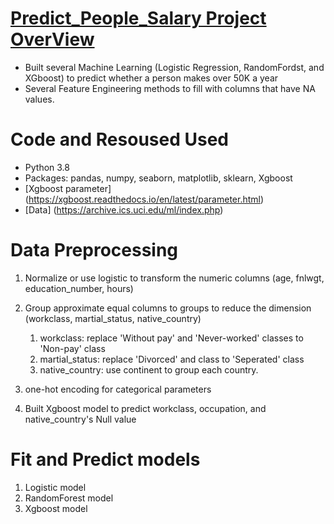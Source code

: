 # [Predict_People_Salary Project OverView](https://github.com/FrankDTS/Predict_Perple_Salary/blob/main/Predict_Salary_Project.ipynb)
 * Built several Machine Learning (Logistic Regression, RandomFordst, and XGboost) to predict whether a person makes over 50K a year
 * Several Feature Engineering methods to fill with columns that have NA values.

# Code and Resoused Used
  * Python 3.8
  * Packages: pandas, numpy, seaborn, matplotlib, sklearn, Xgboost
  * [Xgboost parameter] (https://xgboost.readthedocs.io/en/latest/parameter.html)
  * [Data] (https://archive.ics.uci.edu/ml/index.php)
  
# Data Preprocessing
  1. Normalize or use logistic to transform the numeric columns (age, fnlwgt, education_number, hours)
  2. Group approximate equal columns to groups to reduce the dimension (workclass, martial_status, native_country)
     1. workclass: replace 'Without pay' and 'Never-worked' classes to 'Non-pay' class
     2. martial_status: replace 'Divorced' and class to 'Seperated' class
     3. native_country: use continent to group each country.
     
  3. one-hot encoding for categorical parameters
  4. Built Xgboost model to predict workclass, occupation, and native_country's Null value


# Fit and Predict models
  1. Logistic model
  2. RandomForest model
  3. Xgboost model
